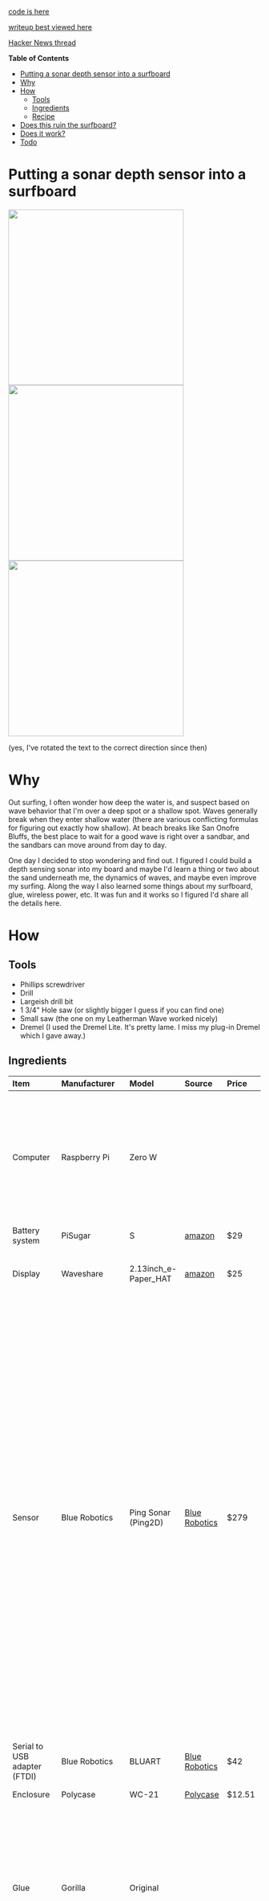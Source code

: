 [code is here](https://github.com/foobarbecue/surfsonar)

[writeup best viewed here](https://foobarbecue.github.io/surfsonar/)

[Hacker News thread](https://news.ycombinator.com/item?id=28901214)

<!-- START doctoc generated TOC please keep comment here to allow auto update -->
<!-- DON'T EDIT THIS SECTION, INSTEAD RE-RUN doctoc TO UPDATE -->
**Table of Contents**

- [Putting a sonar depth sensor into a surfboard](#putting-a-sonar-depth-sensor-into-a-surfboard)
- [Why](#why)
- [How](#how)
  - [Tools](#tools)
  - [Ingredients](#ingredients)
  - [Recipe](#recipe)
- [Does this ruin the surfboard?](#does-this-ruin-the-surfboard)
- [Does it work?](#does-it-work)
- [Todo](#todo)

<!-- END doctoc generated TOC please keep comment here to allow auto update -->

# Putting a sonar depth sensor into a surfboard

<img src="https://user-images.githubusercontent.com/854789/136716532-c8290415-742d-4497-bd39-fff4d4448e42.png" height=350px />  <img src="https://user-images.githubusercontent.com/854789/136716561-d0a32797-1715-4c74-bac9-be51f06f4071.png" height=350px /> <img src="https://user-images.githubusercontent.com/854789/136716695-0046fa21-0816-493a-a275-2234a853a4c8.png" height=350px/>

(yes, I've rotated the text to the correct direction since then)

# Why

Out surfing, I often wonder how deep the water is, and suspect based on wave behavior that I'm over a deep spot or a shallow spot. Waves generally break when they enter shallow water (there are various conflicting formulas for figuring out exactly how shallow). At beach breaks like San Onofre Bluffs, the best place to wait for a good wave is right over a sandbar, and the sandbars can move around from day to day.

One day I decided to stop wondering and find out. I figured I could build a depth sensing sonar into my board and maybe I'd learn a thing or two about the sand underneath me, the dynamics of waves, and maybe even improve my surfing. Along the way I also learned some things about my surfboard, glue, wireless power, etc. It was fun and it works so I figured I'd share all the details here.

# How

## Tools
- Phillips screwdriver
- Drill
- Largeish drill bit
- 1 3/4" Hole saw (or slightly bigger I guess if you can find one)
- Small saw (the one on my Leatherman Wave worked nicely)
- Dremel (I used the Dremel Lite. It's pretty lame. I miss my plug-in Dremel which I gave away.)

## Ingredients

**Item**|**Manufacturer**|**Model**|**Source**|**Price**|**Comment**
:------|:------|:------|:------|:------|:------
Computer|Raspberry Pi |Zero W| | |I started with the Pi Pico, but upgraded when I realized: a) The python libraries for the sonar would need significant rework b) It'd be quite nice to have wifi
Battery system|PiSugar |S|[amazon](https://smile.amazon.com/gp/product/B099RB7G78)|$29||
Display|Waveshare|2.13inch_e-Paper_HAT|[amazon](https://smile.amazon.com/gp/product/B071S8HT76)|$25|Looks great outdoors in the sun. Quite slow to refresh.|
Sensor|Blue Robotics|Ping Sonar (Ping2D)|[Blue Robotics](https://web.archive.org/web/20201201211944/https://bluerobotics.com/store/sensors-sonars-cameras/sonar/ping-sonar-r2-rp/)|$279|The version of this I bought had potted connectors on both ends, which was a bit of a pain to install in a board. With mine, I had to cut a trench in the board to put the cable in there, and it was much longer than needed. I figured that was easier than cutting, soldering and worrying about waterproofing the joint. Since then they've upgraded the sensor-side connector to a WetLink Pentrator -- looks way more convenient. The price has gone up a bit, presumably to account for the connector.
Serial to USB adapter (FTDI)|Blue Robotics|BLUART|[Blue Robotics](https://bluerobotics.com/store/comm-control-power/tether-interface/bluart-r1-rp/) |$42|You could probably skip this and use a UART on the RPi|
Enclosure|Polycase|WC-21|[Polycase](https://www.polycase.com/wc-21)|$12.51|
Glue|Gorilla|Original| | |You want original, not clear, for repairing boards. The difference is original expands (foams up) when setting and fills available space. This is good when you want to "grow into" the foam.
Surfboard|Catch Surf|Odysea Log 6'0|Catch surf store here in SC| |I agonized over which of my boards to use and in the end decided on the foamie because 1) It's what I ride when the conditions are really bad and that's when I might have time to pay attention to a gadget. 2) Bad conditions are when I can most use the extra help from a magic sandbar-spotter.|
Wireless power receiver|HOMEFUNTIME|Fast QI Receiver|[amazon](https://smile.amazon.com/gp/product/B07Z28DY9L)|15|Sold in packs of two but you only need one. However, I cut off the outer foil layer to make it fit better and it took two tries to get that right, so I was glad that I got forced into buying two!
Wireless power transmitter|TOZO|W1|[amazon](https://smile.amazon.com/gp/product/B07FM8R7J1)|$20| |
USB cable | CableCreation | Micro USB to Micro USB OTG |[amazon](https://smile.amazon.com/gp/product/B0744BW2B2)| $8|I created something like this by chopping and soldering two micro USB cables together (with impeccable heatshrink of course) and it worked at first, but then only intermittently. I switched to combining a male micro to female USB-A cable with a normal USB-A to micro usb cable. I went through several combinations of such cables that seemed like they should work with no luck before finding one that did. In the end I tried buying this little cable which has been reliable.
Grease| | | | |Might not be needed, but there was a little water inside the enclosure after I tested it overnight in a bathtub so I added it to the gaskets. No evidence of any leaking since then. I used a "single serving" packet of bike chain grease that came with my Aventon ebike.
Dessicant|Aquapapa|2 gram silica gel|[amazon](https://smile.amazon.com/gp/product/B01MZ4ZQ3Z)|$8.53 / 100 | |
Velcro|3M| | | |Any velcro would work fine probably
Mounting tape|Scotch|108-SML|[amazon](https://smile.amazon.com/dp/B01MZ2RVCQ)|$16.53 for an infinite supply|
Silicone sealant|| | | |

## Recipe

Note: I switch back and forth bewtween imperative tense (Cut the hole) to first person (I cut the hole) in the below. Imperative is when I'm strongly recommending doing it my way. First person is when I feel like there's a good chance you could improve on my methods!

1. **Set up the RPi.** Burn Raspberry Pi OS / Debian Buster to an sd card. Mount it and create a wpa_supplicant.conf for your wifi a blank ssh.txt on the boot partition. Solder male headers onto the top of the board if you didn't buy the pi with headers. Screw the PiSugar onto the bottom of the board (so the pogo pins contact solder joints on the bottom of the board). Press the display onto the headers on the top of the board. At this point you probably want to ssh into the board and play with the display a bit using the [python libraries and included examples](https://github.com/waveshare/e-Paper/tree/master/RaspberryPi_JetsonNano/python). You'll also need to enable SPI using `sudo raspi-config` and going to interface options / SPI.
   
1. **Wire it up**. Connect the Ping Sonar to the BLUART board with the included pins, and the BLUART board to the RPi with the male to male usb micro cable. At this point you probably want to ssh into the board and try out the sonar using the [python libraries and included examples](https://github.com/waveshare/e-Paper/tree/master/RaspberryPi_JetsonNano/python).

    <img src="https://user-images.githubusercontent.com/854789/136716861-bd218e27-a287-49b1-b143-293cdc687cec.JPG" height="200" /> <img src="https://user-images.githubusercontent.com/854789/136716894-9207b048-299c-404e-b344-036c9de8c334.jpg" height="200" />

1. **Set up the code**. I basically mashed together one of the e-ink examples with one of the sonar examples. Code is [here](https://github.com/foobarbecue/surfsonar). You probably want the code to run on boot. There are lots of ways to do this, but I used the quick-and-dirty one: add an @reboot line to crontab. Run `crontab -e` and add a line that goes something like `@reboot /home/pi/surfsonar/src/sonarDisp.py > /tmp/sonarOutput.txt 2>&1`. 

1. **Box it up**. Drill a hole in the side of the opaque section of the Polycase box for the sensor cable passthrough. Careful not to drill too close to the bottom of the box, because you need to leave enough space to screw on the inside part of the cable passthrough. (I made this mistake and had to hack away one of the mounting points on the inside bottom of the box in order to make it fit). Stick the display to the transparent front of the case using the mounting tape. Stick the wireless power receiver coil there too. You may need to cut it out of its foil packaging first (see ingredients section). I used glue stick to try to glue it to the Polycase but I don't think that actually did anything -- there was remnant adhesive on the coil PCB and that did the job. It's a moderately tight fit so just think about where everything goes and play around with it a bit. Especially the USB cable coming out of the RPi -- I had to cut away some of the plastic on the connector to make that fit. Close it all up and test it.

1. **Operate**.
 Before you start butchering, learn the anatomy of your board. In particular, how many stringers do you have, and where are they? Since you can't seen them on a foamie, I walked into the Catch Surf store and asked. They told me I have three stringers, all pretty close to the middle. I tried a stud finder and to my surprise it was able to see them. <br /><br /> Cut a hole in the top of the board just big enough for the Polycase box. Drill a hole in the bottom of your board with the hole saw to put the sonar in. When you flip the board, remember that the sides switch! This sounds obvious, but... turns out it's an easy mistake to make (embarrased face). If you used a 1 3/4" hole saw you'll find it's a little small and needs enlarging -- I hacked away some foam and carved away some of the plastic to enlarge the circle. I cut a channel in the bottom of the board for the cable, but didn't go all the way to the sensor hole. For cutting through the plastic on the bottom of the board I used a dremel at first and then used my Leatherman Wave saw, cutting at about a 45 deg angle to remove a triangular prism of foam with a rectangle of slick plastic on top (the "channel lid"). Then I used a drill with big drill bit to make the connections between the sensor hole, the channel, and the Polycase. I cut away enough in the "channel" to fit the excess cable, and glued the "channel lid" back on. I sealed around the edges of the sensor with silicone sealant. 

    <img src="https://user-images.githubusercontent.com/854789/136716834-6a5c9945-1a30-4f0e-b6d1-1cc34bdb4883.jpg" height="200"/> <img src="https://user-images.githubusercontent.com/854789/136716840-26b05243-dd3a-4486-a1de-0783d4b40a2b.jpg" height="200"/>


1. **Power** Add velcro strips to the charging pad and the top of the Polycase. Now you can keep your board vertical in a board rack and slap the charger on it. <br/><br/> I didn't add an external power switch of any kind. The PiSugar S has a feature where it switches off when the battery gets down to 3V, and switches back on when the battery is charged to 3.6V. It seems to run for 5h or so on a charge (careful test pending). So, my system is generally to attach the charger to it the night before and let it run all day until the low-voltage disconnect turns it off. The PiSugar also has a feature where attaching power should turn on the Pi even if it was shutdown normally with high battery voltage. To enable both of these auto-turn-on behaviors, there's a confusingly labelled switch, labelled AUTO on one side and ON on the other. The switch should be set on the ON side to enable the automatic behaviors.

    <img src="https://user-images.githubusercontent.com/854789/136716242-d8008624-e3d6-4af2-ab13-26b752df327a.JPG" height="200" > <img src="https://user-images.githubusercontent.com/854789/136716248-e706d4dc-2ca8-4af2-b104-d08a6375e307.JPG" height="200" >


# Does this ruin the surfboard?
I was concerned about compromising the watertightness of my board. Somewhere on the internet I read a heretic view that foamies don't get waterlogged, which sure would be nice, wouldn't it? I figured I'd try a test. I weighed the foam cylinder I cut on scale that measures to the gram (unfortunately I don't have anything better hand) and got 3g. I soaked it in water under a weight for a couple of days and it still weighed 3g. Note that this is fresh water, not salt water, and I suspect the repeated compression of surfing on it is what actually drives water into the foam, and I didn't test that.

<img src="https://user-images.githubusercontent.com/854789/136716757-5b8c0db4-a713-429d-80d4-24cacff93642.jpg" height="200" /> <img src="https://user-images.githubusercontent.com/854789/136716776-aa332835-18a8-4226-a3ea-e9d427427208.png" height="200" />


# Does it work?
I've taken it out for one test surf and the numbers were very reasonable once I got well past the break. I paddled out to see and watched the depth tick up about 2.4m to 3.2m, reading 100% confidence most of the time. However, closer to shore, near the breaking waves, I was getting nonsense readings and low confidence. I suspect this is due to bubbles (thanks to mannykannot and orforforof on HN for this insight). I need to look at the full waveform data to figure out if I can get good numbers in the surf zone. In the interactive plot below, you can see the two periods where I sat waiting outside. The surf was too good to collect more data than that!

{% include sonar_test_trail5_2021-01-17.html %}


# Todo
 - [ ] Parallize display update and sonar recording so it doesn't block
 - [ ] Add GPS & RTC
 - [ ] Add battery voltage and current monitoring
 - [ ] Put time and plot on display
